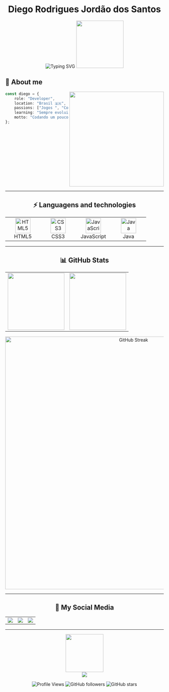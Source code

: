 <div align="center">

# Diego Rodrigues Jordão dos Santos

<img src="https://readme-typing-svg.herokuapp.com?font=Fira+Code&size=22&duration=3000&pause=1000&color=6366F1&center=true&vCenter=true&width=440&lines=Desenvolvedor+Full+Stack;Entusiasta+de+Tecnologia;Gamer+%26+Programador" alt="Typing SVG" />

<img src="https://media.tenor.com/PO8RHMM6B5kAAAAj/garchomp-pok%C3%A9mon-pok%C3%A9mon.gif" width="150">

</div>

## 🌌 About me

<img align="right" src="https://upload-os-bbs.hoyolab.com/upload/2022/11/01/33784793/04d2ead9308c75c2eebc73d4006b4320_9126141854227317571.gif" width="300">

```typescript
const diego = {
    role: "Developer",
    location: "Brasil 🇧🇷",
    passions: ["Jogos ", "Codigos ", "Tecnologia, animes "],
    learning: "Sempre evoluindo...",
    motto: "Codando um pouco a cada dia 💡"
};
```

<br clear="right"/>

---

<div align="center">

## ⚡ Languagens and technologies

<table>
<tr>
<td align="center" width="96">
<img src="https://cdn.jsdelivr.net/gh/devicons/devicon/icons/html5/html5-original.svg" width="48" height="48" alt="HTML5" />
<br>HTML5
</td>
<td align="center" width="96">
<img src="https://cdn.jsdelivr.net/gh/devicons/devicon/icons/css3/css3-original.svg" width="48" height="48" alt="CSS3" />
<br>CSS3
</td>
<td align="center" width="96">
<img src="https://cdn.jsdelivr.net/gh/devicons/devicon/icons/javascript/javascript-original.svg" width="48" height="48" alt="JavaScript" />
<br>JavaScript
</td>
<td align="center" width="96">
<img src="https://cdn.jsdelivr.net/gh/devicons/devicon/icons/java/java-original.svg" width="48" height="48" alt="Java" />
<br>Java
</td>
</tr>
</table>

</div>

---

<div align="center">

## 📊 GitHub Stats

<table>
<tr>
<td>
<img height="180em" src="https://github-readme-stats.vercel.app/api?username=diegorjsantos834&show_icons=true&theme=midnight-purple&include_all_commits=true&count_private=true&hide_border=true&bg_color=0d1117&icon_color=a78bfa&text_color=c9d1d9&title_color=8b5cf6"/>
</td>
<td>
<img height="180em" src="https://github-readme-stats.vercel.app/api/top-langs/?username=diegorjsantos834&layout=compact&langs_count=8&theme=midnight-purple&hide_border=true&bg_color=0d1117&text_color=c9d1d9&title_color=8b5cf6"/>
</td>
</tr>
</table>

<img width="800em" src="https://github-readme-streak-stats.herokuapp.com/?user=diegorjsantos834&theme=midnight-purple&hide_border=true&background=0d1117&stroke=8b5cf6&ring=a78bfa&fire=c084fc&currStreakLabel=c9d1d9" alt="GitHub Streak"/>

</div>


---

<div align="center">

## 🔗 My Social Media

<table>
<tr>
<td align="center">
<a href="https://www.linkedin.com">
<img src="https://img.shields.io/badge/LinkedIn-0077B5?style=for-the-badge&logo=linkedin&logoColor=white"/>
</a>
</td>
<td align="center">
<a href="mailto:seuemail@exemplo.com">
<img src="https://img.shields.io/badge/Email-D14836?style=for-the-badge&logo=gmail&logoColor=white"/>
</a>
</td>
<td align="center">
<a href="https://seuportfolio.com">
<img src="https://img.shields.io/badge/Portfolio-8B5CF6?style=for-the-badge&logo=About.me&logoColor=white"/>
</a>
</td>
</tr>
</table>

</div>

---

<div align="center">

<img src="https://media.tenor.com/2yzvgWyZK7kAAAAj/animation-pixel-art.gif" width="120">

<br>

<img src="https://capsule-render.vercel.app/api?type=waving&color=gradient&customColorList=6,11,20&height=120&section=footer&text=Thanks%20for%20visiting!&fontSize=32&fontColor=fff&animation=twinkling&fontAlignY=65"/>

<br>

![Profile Views](https://komarev.com/ghpvc/?username=diegorjsantos834&color=8b5cf6&style=flat-square&label=Profile+Views)
![GitHub followers](https://img.shields.io/github/followers/diegorjsantos834?style=flat-square&color=8b5cf6&labelColor=0d1117)
![GitHub stars](https://img.shields.io/github/stars/diegorjsantos834?style=flat-square&color=8b5cf6&labelColor=0d1117)

<br>

</div>
